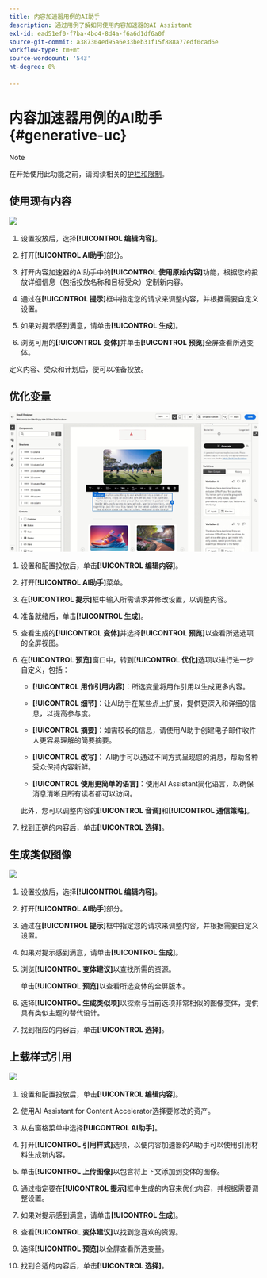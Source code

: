 ```yaml
---
title: 内容加速器用例的AI助手
description: 通过用例了解如何使用内容加速器的AI Assistant
exl-id: ead51ef0-f7ba-4bc4-8d4a-f6a6d1df6a0f
source-git-commit: a387304ed95a6e33beb31f15f888a77edf0cad6e
workflow-type: tm+mt
source-wordcount: '543'
ht-degree: 0%

---
```


# 内容加速器用例的AI助手 {#generative-uc}

>[!NOTE]
>
>在开始使用此功能之前，请阅读相关的[护栏和限制](generative-gs.md#generative-guardrails)。

## 使用现有内容

![](assets/do-not-localize/gen-ai-reuse-text.gif)

1. 设置投放后，选择&#x200B;**[!UICONTROL 编辑内容]**。

1. 打开&#x200B;**[!UICONTROL AI助手]**&#x200B;部分。

1. 打开内容加速器的AI助手中的&#x200B;**[!UICONTROL 使用原始内容]**&#x200B;功能，根据您的投放详细信息（包括投放名称和目标受众）定制新内容。

1. 通过在&#x200B;**[!UICONTROL 提示]**&#x200B;框中指定您的请求来调整内容，并根据需要自定义设置。

1. 如果对提示感到满意，请单击&#x200B;**[!UICONTROL 生成]**。

1. 浏览可用的&#x200B;**[!UICONTROL 变体]**&#x200B;并单击&#x200B;**[!UICONTROL 预览]**&#x200B;全屏查看所选变体。

定义内容、受众和计划后，便可以准备投放。

## 优化变量

![](assets/do-not-localize/gen-ai-variation.gif)

1. 设置和配置投放后，单击&#x200B;**[!UICONTROL 编辑内容]**。

1. 打开&#x200B;**[!UICONTROL AI助手]**&#x200B;菜单。

1. 在&#x200B;**[!UICONTROL 提示]**&#x200B;框中输入所需请求并修改设置，以调整内容。

1. 准备就绪后，单击&#x200B;**[!UICONTROL 生成]**。

1. 查看生成的&#x200B;**[!UICONTROL 变体]**&#x200B;并选择&#x200B;**[!UICONTROL 预览]**&#x200B;以查看所选选项的全屏视图。

1. 在&#x200B;**[!UICONTROL 预览]**&#x200B;窗口中，转到&#x200B;**[!UICONTROL 优化]**&#x200B;选项以进行进一步自定义，包括：

   * **[!UICONTROL 用作引用内容]**：所选变量将用作引用以生成更多内容。

   * **[!UICONTROL 细节]**：让AI助手在某些点上扩展，提供更深入和详细的信息，以提高参与度。

   * **[!UICONTROL 摘要]**：如需较长的信息，请使用AI助手创建电子邮件收件人更容易理解的简要摘要。

   * **[!UICONTROL 改写]**： AI助手可以通过不同方式呈现您的消息，帮助各种受众保持内容新鲜。

   * **[!UICONTROL 使用更简单的语言]**：使用AI Assistant简化语言，以确保消息清晰且所有读者都可以访问。

   此外，您可以调整内容的&#x200B;**[!UICONTROL 音调]**&#x200B;和&#x200B;**[!UICONTROL 通信策略]**。

1. 找到正确的内容后，单击&#x200B;**[!UICONTROL 选择]**。

## 生成类似图像

![](assets/do-not-localize/uc-image-similar.gif)

1. 设置投放后，选择&#x200B;**[!UICONTROL 编辑内容]**。

1. 打开&#x200B;**[!UICONTROL AI助手]**&#x200B;部分。

1. 通过在&#x200B;**[!UICONTROL 提示]**&#x200B;框中指定您的请求来调整内容，并根据需要自定义设置。

1. 如果对提示感到满意，请单击&#x200B;**[!UICONTROL 生成]**。

1. 浏览&#x200B;**[!UICONTROL 变体建议]**&#x200B;以查找所需的资源。

   单击&#x200B;**[!UICONTROL 预览]**&#x200B;以查看所选变体的全屏版本。

1. 选择&#x200B;**[!UICONTROL 生成类似项]**&#x200B;以探索与当前选项非常相似的图像变体，提供具有类似主题的替代设计。

1. 找到相应的内容后，单击&#x200B;**[!UICONTROL 选择]**。

## 上载样式引用

![](assets/do-not-localize/uc-image-reference.gif)

1. 设置和配置投放后，单击&#x200B;**[!UICONTROL 编辑内容]**。

1. 使用AI Assistant for Content Accelerator选择要修改的资产。

1. 从右窗格菜单中选择&#x200B;**[!UICONTROL AI助手]**。

1. 打开&#x200B;**[!UICONTROL 引用样式]**&#x200B;选项，以便内容加速器的AI助手可以使用引用材料生成新内容。

1. 单击&#x200B;**[!UICONTROL 上传图像]**&#x200B;以包含将上下文添加到变体的图像。

1. 通过指定要在&#x200B;**[!UICONTROL 提示]**&#x200B;框中生成的内容来优化内容，并根据需要调整设置。

1. 如果对提示感到满意，请单击&#x200B;**[!UICONTROL 生成]**。

1. 查看&#x200B;**[!UICONTROL 变体建议]**&#x200B;以找到您喜欢的资源。

1. 选择&#x200B;**[!UICONTROL 预览]**&#x200B;以全屏查看所选变量。

1. 找到合适的内容后，单击&#x200B;**[!UICONTROL 选择]**。
